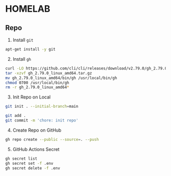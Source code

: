 # HOMELAB

## Repo

1. Install `git`

```bash
apt-get install -y git
```

2. Install `gh`

```bash
curl -LO https://github.com/cli/cli/releases/download/v2.79.0/gh_2.79.0_linux_amd64.tar.gz
tar -xzvf gh_2.79.0_linux_amd64.tar.gz
mv gh_2.79.0_linux_amd64/bin/gh /usr/local/bin/gh
chmod 0700 /usr/local/bin/gh
rm -r gh_2.79.0_linux_amd64*
```

3. Init Repo on Local

```bash
git init . --initial-branch=main

git add .
git commit -m 'chore: init repo'
```

4. Create Repo on GitHub

```bash
gh repo create --public --source=. --push
```

5. GitHub Actions Secret

```bash
gh secret list
gh secret set -f .env
gh secret delete -f .env
```